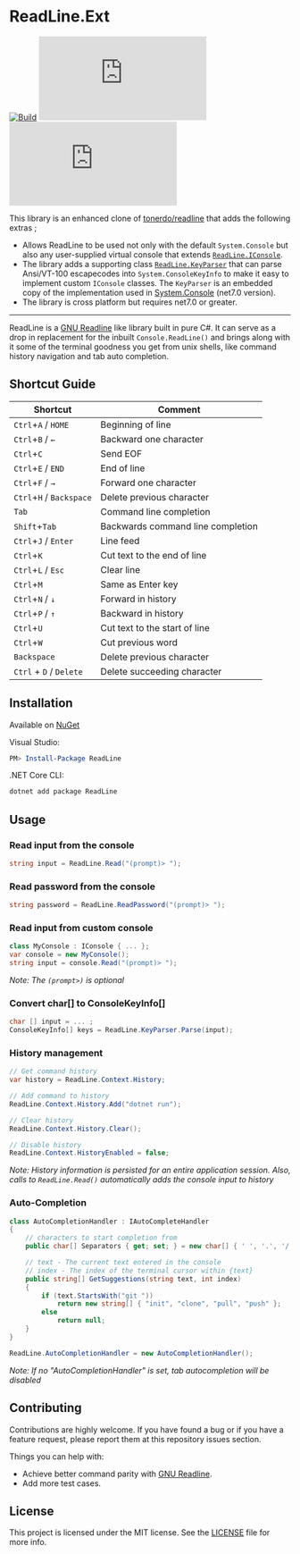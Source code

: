 # ReadLine.Ext

[![Build](https://github.com/rafntor/readline.ext/actions/workflows/build.yml/badge.svg)](https://github.com/rafntor/readline.ext/actions/workflows/build.yml)
[![NuGet](https://img.shields.io/nuget/v/ReadLine.Ext)](https://www.nuget.org/packages/ReadLine.Ext/)
[![License](https://img.shields.io/github/license/rafntor/readline.ext)](LICENSE)

This library is an enhanced clone of [tonerdo/readline](https://github.com/tonerdo/readline) that adds the following extras ;
- Allows ReadLine to be used not only with the default `System.Console` but also any user-supplied virtual console that extends [`ReadLine.IConsole`]().
- The library adds a supporting class [`ReadLine.KeyParser`]() that can parse Ansi/VT-100 escapecodes into `System.ConsoleKeyInfo` to make it easy to implement custom `IConsole` classes. The `KeyParser` is an embedded copy of the implementation used in [System.Console](https://github.com/dotnet/runtime/tree/main/src/libraries/System.Console/src/System) (net7.0 version).
- The library is cross platform but requires net7.0 or greater.

---


ReadLine is a [GNU Readline](https://en.wikipedia.org/wiki/GNU_Readline) like library built in pure C#. It can serve as a drop in replacement for the inbuilt `Console.ReadLine()` and brings along
with it some of the terminal goodness you get from unix shells, like command history navigation and tab auto completion.

## Shortcut Guide

| Shortcut                       | Comment                           |
| ------------------------------ | --------------------------------- |
| `Ctrl`+`A` / `HOME`            | Beginning of line                 |
| `Ctrl`+`B` / `←`               | Backward one character            |
| `Ctrl`+`C`                     | Send EOF                          |
| `Ctrl`+`E` / `END`             | End of line                       |
| `Ctrl`+`F` / `→`               | Forward one character             |
| `Ctrl`+`H` / `Backspace`       | Delete previous character         |
| `Tab`                          | Command line completion           |
| `Shift`+`Tab`                  | Backwards command line completion |
| `Ctrl`+`J` / `Enter`           | Line feed                         |
| `Ctrl`+`K`                     | Cut text to the end of line       |
| `Ctrl`+`L` / `Esc`             | Clear line                        |
| `Ctrl`+`M`                     | Same as Enter key                 |
| `Ctrl`+`N` / `↓`               | Forward in history                |
| `Ctrl`+`P` / `↑`               | Backward in history               |
| `Ctrl`+`U`                     | Cut text to the start of line     |
| `Ctrl`+`W`                     | Cut previous word                 |
| `Backspace`                    | Delete previous character         |
| `Ctrl` + `D` / `Delete`        | Delete succeeding character       |


## Installation

Available on [NuGet](https://www.nuget.org/packages/rafntor.ReadLine/)

Visual Studio:

```powershell
PM> Install-Package ReadLine
```

.NET Core CLI:

```bash
dotnet add package ReadLine
```


## Usage

### Read input from the console

```csharp
string input = ReadLine.Read("(prompt)> ");
```

### Read password from the console

```csharp
string password = ReadLine.ReadPassword("(prompt)> ");
```

### Read input from custom console

```csharp
class MyConsole : IConsole { ... };
var console = new MyConsole();
string input = console.Read("(prompt)> ");
```

_Note: The `(prompt>)` is  optional_

### Convert char[] to ConsoleKeyInfo[]

```csharp
char [] input = ... ;
ConsoleKeyInfo[] keys = ReadLine.KeyParser.Parse(input);
```

### History management

```csharp
// Get command history
var history = ReadLine.Context.History;

// Add command to history
ReadLine.Context.History.Add("dotnet run");

// Clear history
ReadLine.Context.History.Clear();

// Disable history
ReadLine.Context.HistoryEnabled = false;
```

_Note: History information is persisted for an entire application session. Also, calls to `ReadLine.Read()` automatically adds the console input to history_

### Auto-Completion

```csharp
class AutoCompletionHandler : IAutoCompleteHandler
{
    // characters to start completion from
    public char[] Separators { get; set; } = new char[] { ' ', '.', '/' };

    // text - The current text entered in the console
    // index - The index of the terminal cursor within {text}
    public string[] GetSuggestions(string text, int index)
    {
        if (text.StartsWith("git "))
            return new string[] { "init", "clone", "pull", "push" };
        else
            return null;
    }
}

ReadLine.AutoCompletionHandler = new AutoCompletionHandler();
```

_Note: If no "AutoCompletionHandler" is set, tab autocompletion will be disabled_

## Contributing

Contributions are highly welcome. If you have found a bug or if you have a feature request, please report them at this repository issues section.

Things you can help with:
* Achieve better command parity with [GNU Readline](https://en.wikipedia.org/wiki/GNU_Readline).
* Add more test cases.

## License

This project is licensed under the MIT license. See the [LICENSE](LICENSE) file for more info.
